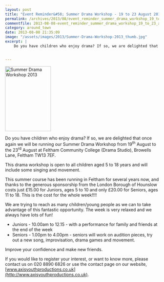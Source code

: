 ```yaml
---
layout: post
title: "Event Reminder&#58; Summer Drama Workshop - 19 to 23 August 2013"
permalink: /archives/2013/08/event_reminder_summer_drama_workshop_19_to_23_augu.html
commentfile: 2013-08-08-event_reminder_summer_drama_workshop_19_to_23_augu
category: around_town
date: 2013-08-08 21:35:09
image: "/assets/images/2013/Summer-Drama-Workshop-2013_thumb.jpg"
excerpt: |
    Do you have children who enjoy drama? If so, we are delighted that once again we will be running our Summer Drama Workshop from 19<sup>th</sup> August to the 23<sup>rd</sup> August at Feltham Community College (Drama Studio), Browells Lane, Feltham TW13 7EF.
    

---
```


<a href="/assets/images/2013/Summer-Drama-Workshop-2013.jpg" title="See larger version of - Summer Drama Workshop 2013"><img src="/assets/images/2013/Summer-Drama-Workshop-2013_thumb.jpg" width="150" height="212" alt="Summer Drama Workshop 2013" class="photo right" /></a>

Do you have children who enjoy drama? If so, we are delighted that once again we will be running our Summer Drama Workshop from 19<sup>th</sup> August to the 23<sup>rd</sup> August at Feltham Community College (Drama Studio), Browells Lane, Feltham TW13 7EF.

This drama workshop is open to all children aged 5 to 18 years and will include some singing and movement.

This summer course has been running in Feltham for several years now, and thanks to the generous sponsorship from the London Borough of Hounslow costs just £15.00 for Juniors, ages 5 to 10 and only £20.00 for Seniors, ages 11 to 18. This is the cost for the whole week!!!!

We are trying to reach as many children/young people as we can to take advantage of this fantastic opportunity. The week is very relaxed and we always have lots of fun!

-   Juniors - 10.00am to 12.15 - with a performance for family and friends at the end of the week
-   Seniors - 1.00pm to 4.00pm - seniors will work on audition pieces, try out a new song, improvisation, drama games and movement.

Improve your confidence and make new friends.

If you would like to register your interest, or want to know more, please contact us on 020 8890 6826 or use the contact page on our website, [www.axisyouthproductions.co.uk](http://www.axisyouthproductions.co.uk).
